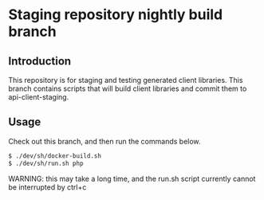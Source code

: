 Staging repository nightly build branch
=================================================

Introduction
------------

This repository is for staging and testing generated client libraries.
This branch contains scripts that will build client libraries and commit
them to api-client-staging.


Usage
-----

Check out this branch, and then run the commands below.

```bash
$ ./dev/sh/docker-build.sh
$ ./dev/sh/run.sh php
```

WARNING: this may take a long time, and the run.sh script
currently cannot be interrupted by ctrl+c
